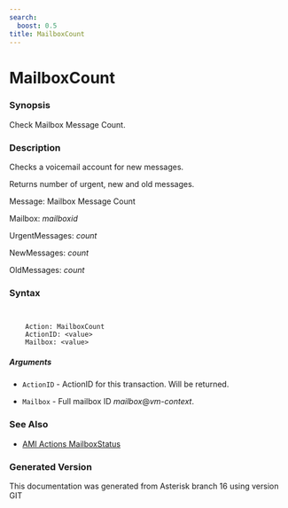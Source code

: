```yaml
---
search:
  boost: 0.5
title: MailboxCount
---
```


# MailboxCount

### Synopsis

Check Mailbox Message Count.

### Description

Checks a voicemail account for new messages.<br>

Returns number of urgent, new and old messages.<br>

Message: Mailbox Message Count<br>

Mailbox: _mailboxid_<br>

UrgentMessages: _count_<br>

NewMessages: _count_<br>

OldMessages: _count_<br>


### Syntax


```


    Action: MailboxCount
    ActionID: <value>
    Mailbox: <value>

```
##### Arguments


* `ActionID` - ActionID for this transaction. Will be returned.<br>

* `Mailbox` - Full mailbox ID _mailbox_@_vm-context_.<br>

### See Also

* [AMI Actions MailboxStatus](/Asterisk_16_Documentation/API_Documentation/AMI_Actions/MailboxStatus)


### Generated Version

This documentation was generated from Asterisk branch 16 using version GIT 